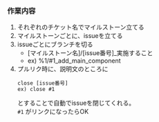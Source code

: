 ### 作業内容
1. それぞれのチケット名でマイルストーン立てる
2. マイルストーンごとに、issueを立てる
3. issueごとにブランチを切る  
   - [マイルストーン名]/[issue番号]_実施すること
   - ex) %1/#1_add_main_component
4. プルリク時に、説明文のところに
   ```
   close [issue番号]
   ex) close #1
   ```
   とすることで自動でissueを閉じてくれる。  
   `#1` がリンクになったらOK

